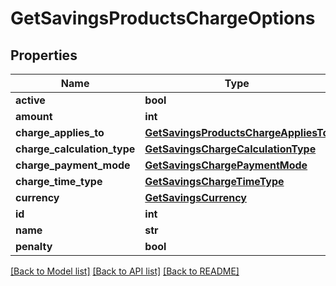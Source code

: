 # GetSavingsProductsChargeOptions

## Properties
Name | Type | Description | Notes
------------ | ------------- | ------------- | -------------
**active** | **bool** |  | [optional] 
**amount** | **int** |  | [optional] 
**charge_applies_to** | [**GetSavingsProductsChargeAppliesTo**](GetSavingsProductsChargeAppliesTo.md) |  | [optional] 
**charge_calculation_type** | [**GetSavingsChargeCalculationType**](GetSavingsChargeCalculationType.md) |  | [optional] 
**charge_payment_mode** | [**GetSavingsChargePaymentMode**](GetSavingsChargePaymentMode.md) |  | [optional] 
**charge_time_type** | [**GetSavingsChargeTimeType**](GetSavingsChargeTimeType.md) |  | [optional] 
**currency** | [**GetSavingsCurrency**](GetSavingsCurrency.md) |  | [optional] 
**id** | **int** |  | [optional] 
**name** | **str** |  | [optional] 
**penalty** | **bool** |  | [optional] 

[[Back to Model list]](../README.md#documentation-for-models) [[Back to API list]](../README.md#documentation-for-api-endpoints) [[Back to README]](../README.md)

